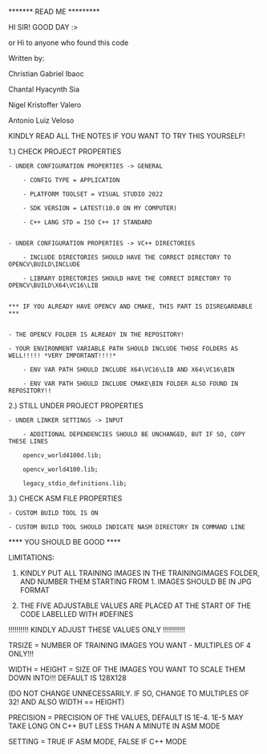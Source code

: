 ******* READ ME *********

HI SIR! GOOD DAY :>

or Hi to anyone who found this code

Written by:

Christian Gabriel Ibaoc

Chantal Hyacynth Sia

Nigel Kristoffer Valero

Antonio Luiz Veloso

KINDLY READ ALL THE NOTES IF YOU WANT TO TRY THIS YOURSELF!


1.) CHECK PROJECT PROPERTIES

	- UNDER CONFIGURATION PROPERTIES -> GENERAL
 
		- CONFIG TYPE = APPLICATION
  
		- PLATFORM TOOLSET = VISUAL STUDIO 2022
  
		- SDK VERSION = LATEST(10.0 ON MY COMPUTER)
  
		- C++ LANG STD = ISO C++ 17 STANDARD

 
	- UNDER CONFIGURATION PROPERTIES -> VC++ DIRECTORIES
 
		- INCLUDE DIRECTORIES SHOULD HAVE THE CORRECT DIRECTORY TO OPENCV\BUILD\INCLUDE
  
		- LIBRARY DIRECTORIES SHOULD HAVE THE CORRECT DIRECTORY TO OPENCV\BUILD\X64\VC16\LIB


	*** IF YOU ALREADY HAVE OPENCV AND CMAKE, THIS PART IS DISREGARDABLE ***


	- THE OPENCV FOLDER IS ALREADY IN THE REPOSITORY!
 
	- YOUR ENVIRONMENT VARIABLE PATH SHOULD INCLUDE THOSE FOLDERS AS WELL!!!!! *VERY IMPORTANT!!!!*
 
		- ENV VAR PATH SHOULD INCLUDE X64\VC16\LIB AND X64\VC16\BIN
  
		- ENV VAR PATH SHOULD INCLUDE CMAKE\BIN FOLDER ALSO FOUND IN REPOSITORY!!
  

2.) STILL UNDER PROJECT PROPERTIES

	- UNDER LINKER SETTINGS -> INPUT
 
		- ADDITIONAL DEPENDENCIES SHOULD BE UNCHANGED, BUT IF SO, COPY THESE LINES
  
		opencv_world4100d.lib;
  
		opencv_world4100.lib;
  
		legacy_stdio_definitions.lib;
  

3.) CHECK ASM FILE PROPERTIES

	- CUSTOM BUILD TOOL IS ON
 
	- CUSTOM BUILD TOOL SHOULD INDICATE NASM DIRECTORY IN COMMAND LINE
 

**** YOU SHOULD BE GOOD ****


LIMITATIONS:

1. KINDLY PUT ALL TRAINING IMAGES IN THE TRAININGIMAGES FOLDER, AND NUMBER THEM STARTING FROM 1. IMAGES SHOULD BE IN JPG FORMAT
   
2. THE FIVE ADJUSTABLE VALUES ARE PLACED AT THE START OF THE CODE LABELLED WITH #DEFINES

!!!!!!!!!! KINDLY ADJUST THESE VALUES ONLY !!!!!!!!!!!

TRSIZE = NUMBER OF TRAINING IMAGES YOU WANT - MULTIPLES OF 4 ONLY!!!

WIDTH = HEIGHT = SIZE OF THE IMAGES YOU WANT TO SCALE THEM DOWN INTO!!! DEFAULT IS 128X128

(DO NOT CHANGE UNNECESSARILY. IF SO, CHANGE TO MULTIPLES OF 32! AND ALSO WIDTH == HEIGHT)

PRECISION = PRECISION OF THE VALUES, DEFAULT IS 1E-4. 1E-5 MAY TAKE LONG ON C++ BUT LESS THAN A MINUTE IN ASM MODE

SETTING = TRUE IF ASM MODE, FALSE IF C++ MODE
